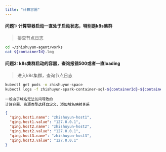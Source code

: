 ```yaml
---
title: "计算容器"
---
```


#### 问题1: 计算容器启动一直处于启动状态，特别是k8s集群

> 排查节点日志

```bash
cd ~/zhishuyun-agent/works
cat ${containerId}.log
```

#### 问题2: k8s集群启动的容器，查询报错500或者一直loading

> 进入k8s集群，查询节点日志

```bash
kubectl get pods -n zhishuyun-space
kubectl logs -f zhishuyun-spark-container-sql-${containerId}-${containerId}-${podId}-driver -n zhishuyun-space 
```

```log
一般由于域名无法访问导致的
计算容器，资源类型选择自定义，添加域名映射关系
```

```json
{
  "qing.host1.name": "zhishuyun-host1",
  "qing.host1.value": "127.0.0.1",
  "qing.host2.name": "zhishuyun-host2",
  "qing.host2.value": "127.0.0.1",
  "qing.host3.name": "zhishuyun-host3",
  "qing.host3.value": "127.0.0.1"
}
```